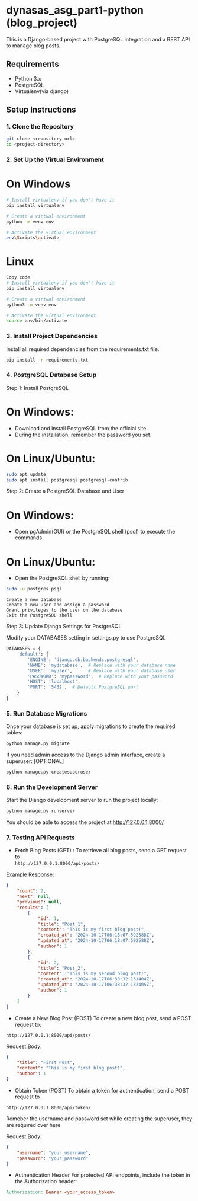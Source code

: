 # dynasas_asg_part1-python (blog_project)

This is a Django-based project with PostgreSQL integration and a REST API to manage blog posts.

## Requirements

- Python 3.x
- PostgreSQL
- Virtualenv(via django)

## Setup Instructions

### 1. Clone the Repository

```bash
git clone <repository-url>
cd <project-directory>
```

### 2. Set Up the Virtual Environment

# On Windows

```bash
# Install virtualenv if you don't have it
pip install virtualenv

# Create a virtual environment
python -m venv env

# Activate the virtual environment
env\Scripts\activate
```

# Linux
```bash
Copy code
# Install virtualenv if you don't have it
pip install virtualenv

# Create a virtual environment
python3 -m venv env

# Activate the virtual environment
source env/bin/activate
```

### 3. Install Project Dependencies
 Install all required dependencies from the requirements.txt file.

``` bash
pip install -r requirements.txt
```

### 4. PostgreSQL Database Setup
Step 1: Install PostgreSQL
# On Windows:

- Download and install PostgreSQL from the official site.
- During the installation, remember the password you set.

# On Linux/Ubuntu:

```bash
sudo apt update
sudo apt install postgresql postgresql-contrib
```

Step 2: Create a PostgreSQL Database and User

# On Windows:

- Open pgAdmin(GUI) or the PostgreSQL shell (psql) to execute the commands.

# On Linux/Ubuntu: 
- Open the PostgreSQL shell by running:

```bash
sudo -u postgres psql
```

``` 
Create a new database
Create a new user and assign a password
Grant privileges to the user on the database
Exit the PostgreSQL shell
```


Step 3: Update Django Settings for PostgreSQL

Modify your DATABASES setting in settings.py to use PostgreSQL

```python
DATABASES = {
    'default': {
        'ENGINE': 'django.db.backends.postgresql',
        'NAME': 'mydatabase',  # Replace with your database name
        'USER': 'myuser',      # Replace with your database user
        'PASSWORD': 'mypassword',  # Replace with your password
        'HOST': 'localhost',
        'PORT': '5432',  # Default PostgreSQL port
    }
}
```



### 5. Run Database Migrations
Once your database is set up, apply migrations to create the required tables:

```bash
python manage.py migrate
```

If you need admin access to the Django admin interface, create a superuser: [OPTIONAL]

```bash
python manage.py createsuperuser
```

### 6. Run the Development Server
Start the Django development server to run the project locally:

```bash
pytnon manage.py runserver
```

You should be able to access the project at http://127.0.0.1:8000/

### 7. Testing API Requests
- Fetch Blog Posts (GET) : 
To retrieve all blog posts, send a GET request to  
```http://127.0.0.1:8000/api/posts/ ```

Example Response:

```json
{
    "count": 2,
    "next": null,
    "previous": null,
    "results": [
        {
            "id": 1,
            "title": "Post_1",
            "content": "This is my first blog post!",
            "created_at": "2024-10-17T06:18:07.592588Z",
            "updated_at": "2024-10-17T06:18:07.592588Z",
            "author": 1
        },
        {
            "id": 2,
            "title": "Post_2",
            "content": "This is my second blog post!",
            "created_at": "2024-10-17T06:38:32.131404Z",
            "updated_at": "2024-10-17T06:38:32.132405Z",
            "author": 1
        }
    ]
}
```
- Create a New Blog Post (POST)
To create a new blog post, send a POST request to:

```http://127.0.0.1:8000/api/posts/```

Request Body:

```json
{
    "title": "First Post",
    "content": "This is my first blog post!",
    "author": 1  
}
```

- Obtain Token (POST)
To obtain a token for authentication, send a POST request to

```
http://127.0.0.1:8000/api/token/
```
Remeber the username and password set while creating the superuser, they are required over here

Request Body:
```json
{
    "username": "your_username",
    "password": "your_password"
}
```

- Authentication Header
For protected API endpoints, include the token in the Authorization header:

```makefile
Authorization: Bearer <your_access_token>
```
